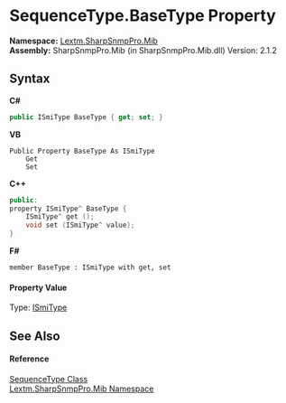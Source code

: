 # SequenceType.BaseType Property 
 

**Namespace:**&nbsp;<a href="N_Lextm_SharpSnmpPro_Mib">Lextm.SharpSnmpPro.Mib</a><br />**Assembly:**&nbsp;SharpSnmpPro.Mib (in SharpSnmpPro.Mib.dll) Version: 2.1.2

## Syntax

**C#**<br />
``` C#
public ISmiType BaseType { get; set; }
```

**VB**<br />
``` VB
Public Property BaseType As ISmiType
	Get
	Set
```

**C++**<br />
``` C++
public:
property ISmiType^ BaseType {
	ISmiType^ get ();
	void set (ISmiType^ value);
}
```

**F#**<br />
``` F#
member BaseType : ISmiType with get, set

```


#### Property Value
Type: <a href="T_Lextm_SharpSnmpPro_Mib_ISmiType">ISmiType</a>

## See Also


#### Reference
<a href="T_Lextm_SharpSnmpPro_Mib_SequenceType">SequenceType Class</a><br /><a href="N_Lextm_SharpSnmpPro_Mib">Lextm.SharpSnmpPro.Mib Namespace</a><br />